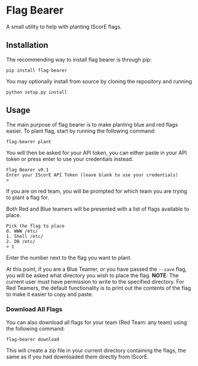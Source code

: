 Flag Bearer
===========
A small utility to help with planting IScorE flags.

Installation
------------
The recommending way to install flag bearer is through pip:

    pip install flag-bearer

You may optionally install from source by cloning the repository and running

    python setup.py install

Usage
-----
The main purpose of flag bearer is to make planting blue and red flags easier.
To plant flag, start by running the following command:

    flag-bearer plant

You will then be asked for your API token, you can either paste in your API
token or press enter to use your credentials instead.

    Flag Bearer v0.1
    Enter your IScorE API Token (leave blank to use your credentials)
    > 

If you are on red team, you will be prompted for which team you are trying to
plant a flag for.

Both Red and Blue teamers will be presented with a list of flags available to
place.

    Pick the flag to place
    0. WWW /etc/
    1. Shell /etc/
    2. DB /etc/
    > 1

Enter the number next to the flag you want to plant.

At this point, if you are a Blue Teamer, or you have passed the `--save` flag,
you will be asked what directory you wish to place the flag. **NOTE**: The
current user must have permission to write to the specified directory. For Red
Teamers, the default functionality is to print out the contents of the flag to
make it easier to copy and paste.

### Download All Flags
You can also download all flags for your team (Red Team: any team) using the
following command:

    flag-bearer download

This will create a zip file in your current directory containing the flags, the
same as if you had downloaded them directly from IScorE.

